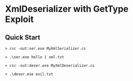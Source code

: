 # XmlDeserializer with GetType Exploit

## Quick Start
```
> csc -out:ser.exe MyXmlSerializer.cs

> .\ser.exe hello 1 xml.txt

> csc -out:deser.exe MyXmlDeserializer.cs

> .\deser.exe evil.txt
```
